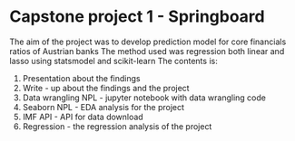 # Capstone project 1 - Springboard
The aim of the project was to develop prediction model for core financials ratios of Austrian banks
The method used was regression both linear and lasso using statsmodel and scikit-learn
The contents is:
1. Presentation about the findings
2. Write - up about the findings and the project
3. Data wrangling NPL - jupyter notebook with data wrangling code
4. Seaborn NPL - EDA analysis for the project
5. IMF API - API for data download
6. Regression - the regression analysis of the project
